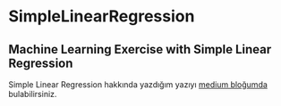 # SimpleLinearRegression
## Machine Learning Exercise with Simple Linear Regression

Simple Linear Regression hakkında yazdığım yazıyı [medium bloğumda](https://medium.com/@buse.koseoglu13/simple-linear-regression-python-13910987e326) bulabilirsiniz.
